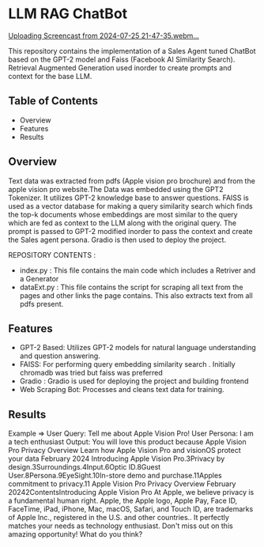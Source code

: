 # LLM RAG ChatBot

[Uploading Screencast from 2024-07-25 21-47-35.webm…]()

This repository contains the implementation of a Sales Agent tuned ChatBot based on the GPT-2 model and Faiss (Facebook AI Similarity Search). Retrieval Augmented Generation used inorder to create prompts and context for the base LLM. 
## Table of Contents
- Overview
- Features
- Results

## Overview 
Text data was extracted from pdfs (Apple vision pro brochure) and from the apple vision pro website.The Data was embedded using the GPT2 Tokenizer. It utilizes GPT-2 knowledge base to answer questions. FAISS is used as 
a vector database for making a query similarity search which finds the top-k documents whose embeddings are most similar to the query which are fed as context to the LLM along with the original query. The prompt is passed
to GPT-2 modified inorder to pass the context and create the Sales agent persona. Gradio is then used to deploy the project.

REPOSITORY CONTENTS : 
- index.py : This file contains the main code which includes a Retriver and a Generator
- dataExt.py : This file contains the script for scraping all text from the pages and other links the page contains. This also extracts text from all pdfs present.

## Features
- GPT-2 Based: Utilizes GPT-2 models for natural language understanding and question answering.
- FAISS: For performing query embedding similarity search . Initially chromadb was tried but faiss was preferred
- Gradio : Gradio is used for deploying the project and building frontend
- Web Scraping Bot: Processes and cleans text data for training.

## Results
 Example => User Query: Tell me about Apple Vision Pro!
            User Persona: I am a tech enthusiast 
            Output: You will love this product because Apple Vision Pro Privacy Overview Learn how Apple Vision Pro and visionOS protect your data February 2024 Introducing Apple Vision Pro.3Privacy by design.3Surroundings.4Input.6Optic ID.8Guest User.8Persona.9EyeSight.10In-store demo and purchase.11Apples commitment to privacy.11 Apple Vision Pro Privacy Overview  February 20242ContentsIntroducing Apple Vision Pro At Apple, we believe privacy is a fundamental human right.
Apple, the Apple logo, Apple Pay, Face ID, FaceTime, iPad, iPhone, Mac, macOS, Safari, and Touch ID, are trademarks of Apple Inc., registered in the U.S. and other countries.. It perfectly matches your needs as technology enthusiast. Don't miss out on this amazing opportunity! What do you think?

 
